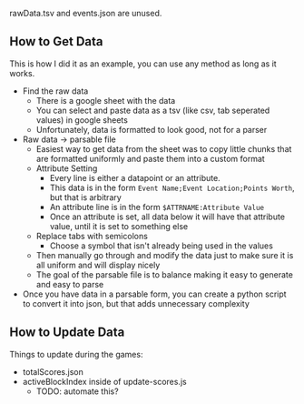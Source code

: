 


rawData.tsv and events.json are unused.

## How to Get Data

This is how I did it as an example, you can use any method as long as it works.

- Find the raw data
  - There is a google sheet with the data
  - You can select and paste data as a tsv (like csv, tab seperated values) in google sheets
  - Unfortunately, data is formatted to look good, not for a parser
- Raw data -> parsable file
  - Easiest way to get data from the sheet was to copy little chunks that are formatted uniformly and paste them into a custom format
  - Attribute Setting
    - Every line is either a datapoint or an attribute.
    - This data is in the form `Event Name;Event Location;Points Worth`, but that is arbitrary
    - An attribute line is in the form `$ATTRNAME:Attribute Value`
    - Once an attribute is set, all data below it will have that attribute value, until it is set to something else
  - Replace tabs with semicolons
    - Choose a symbol that isn't already being used in the values
  - Then manually go through and modify the data just to make sure it is all uniform and will display nicely
  - The goal of the parsable file is to balance making it easy to generate and easy to parse
- Once you have data in a parsable form, you can create a python script to convert it into json, but that adds unnecessary complexity

## How to Update Data

Things to update during the games:
- totalScores.json
- activeBlockIndex inside of update-scores.js
  - TODO: automate this?
